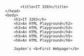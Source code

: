            <title>IT 3203</title>
    </head>
    <body>
        <h1>IT 3203</h>
        <h2>An HTML Playground</h2>
        <h3>An HTML Playground</h3>
        <h4>An HTML Playground</h4>
        <h5>An HTML Playground</h5>
        <h6>An HTML Playground</h6>
        
        Jayden's <b>First Webpage!</b>
